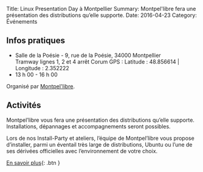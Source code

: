 Title: Linux Presentation Day à Montpellier
Summary: Montpel'libre fera une présentation des distributions qu’elle supporte.
Date: 2016-04-23
Category: Événements

## Infos pratiques

* Salle de la Poésie - 9, rue de la Poésie, 34000 Montpellier  
Tramway lignes 1, 2 et 4 arrêt Corum
GPS : Latitude : 48.856614 | Longitude : 2.352222
* 13 h 00 - 16 h 00

Organisé par [Montpel'libre](http://montpel-libre.fr/).

## Activités

Montpel’libre vous fera une présentation des distributions qu’elle supporte. Installations, dépannages et accompagnements seront possibles.

Lors de nos Install-Party et ateliers, l’équipe de Montpel’libre vous propose d’installer, parmi un éventail très large de distributions, Ubuntu ou l’une de ses dérivées officielles avec l’environnement de votre choix.

[En savoir plus](http://www.agendadulibre.org/events/11126){: .btn }
